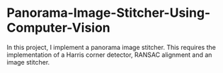 # Panorama-Image-Stitcher-Using-Computer-Vision
In this project, I implement a panorama image stitcher. This requires the implementation of a Harris corner detector, RANSAC alignment and an image stitcher.
